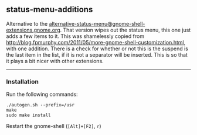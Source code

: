 ## status-menu-additions

Alternative to the alternative-status-menu@gnome-shell-extensions.gnome.org. That version wipes out the status menu, this one just adds a few items to it.  This was shamelessly copied from http://blog.fpmurphy.com/2011/05/more-gnome-shell-customization.html, with one addition.  There is a check for whether or not this is the suspend is the last item in the list, if it is not a separator will be inserted.  This is so that it plays a bit nicer with other extensions.

---

### Installation

Run the following commands:

    ./autogen.sh --prefix=/usr
    make
    sudo make install

Restart the gnome-shell (`[Alt]+[F2]`, `r`)